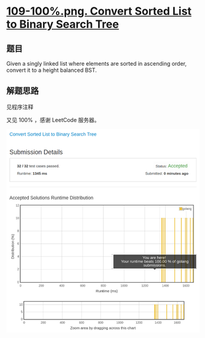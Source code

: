 # [109-100%.png. Convert Sorted List to Binary Search Tree](https://leetcode.com/problems/convert-sorted-list-to-binary-search-tree/)

## 题目
Given a singly linked list where elements are sorted in ascending order, convert it to a height balanced BST.

## 解题思路

见程序注释

又见 100% ，感谢 LeetCode 服务器。

![100%](109-100%.png)